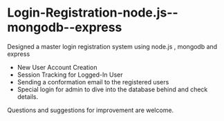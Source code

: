 # Login-Registration-node.js--mongodb--express
Designed a master login registration system using node.js , mongodb and express

* New User Account Creation
* Session Tracking for Logged-In User
* Sending a conformation email to the registered users
* Special login for admin to dive into the database behind and check details.


Questions and suggestions for improvement are welcome.
